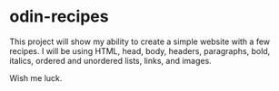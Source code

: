 # odin-recipes

This project will show my ability to create a simple website with a few recipes. I will be using HTML, head, body, headers, paragraphs, bold, italics, ordered and unordered lists, links, and images.

Wish me luck. 